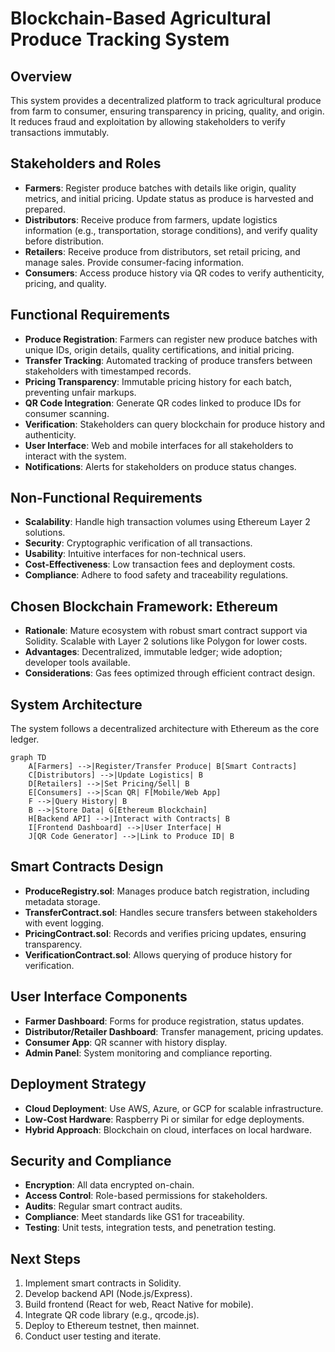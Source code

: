 # Blockchain-Based Agricultural Produce Tracking System

## Overview
This system provides a decentralized platform to track agricultural produce from farm to consumer, ensuring transparency in pricing, quality, and origin. It reduces fraud and exploitation by allowing stakeholders to verify transactions immutably.

## Stakeholders and Roles
- **Farmers**: Register produce batches with details like origin, quality metrics, and initial pricing. Update status as produce is harvested and prepared.
- **Distributors**: Receive produce from farmers, update logistics information (e.g., transportation, storage conditions), and verify quality before distribution.
- **Retailers**: Receive produce from distributors, set retail pricing, and manage sales. Provide consumer-facing information.
- **Consumers**: Access produce history via QR codes to verify authenticity, pricing, and quality.

## Functional Requirements
- **Produce Registration**: Farmers can register new produce batches with unique IDs, origin details, quality certifications, and initial pricing.
- **Transfer Tracking**: Automated tracking of produce transfers between stakeholders with timestamped records.
- **Pricing Transparency**: Immutable pricing history for each batch, preventing unfair markups.
- **QR Code Integration**: Generate QR codes linked to produce IDs for consumer scanning.
- **Verification**: Stakeholders can query blockchain for produce history and authenticity.
- **User Interface**: Web and mobile interfaces for all stakeholders to interact with the system.
- **Notifications**: Alerts for stakeholders on produce status changes.

## Non-Functional Requirements
- **Scalability**: Handle high transaction volumes using Ethereum Layer 2 solutions.
- **Security**: Cryptographic verification of all transactions.
- **Usability**: Intuitive interfaces for non-technical users.
- **Cost-Effectiveness**: Low transaction fees and deployment costs.
- **Compliance**: Adhere to food safety and traceability regulations.

## Chosen Blockchain Framework: Ethereum
- **Rationale**: Mature ecosystem with robust smart contract support via Solidity. Scalable with Layer 2 solutions like Polygon for lower costs.
- **Advantages**: Decentralized, immutable ledger; wide adoption; developer tools available.
- **Considerations**: Gas fees optimized through efficient contract design.

## System Architecture
The system follows a decentralized architecture with Ethereum as the core ledger.

```mermaid
graph TD
    A[Farmers] -->|Register/Transfer Produce| B[Smart Contracts]
    C[Distributors] -->|Update Logistics| B
    D[Retailers] -->|Set Pricing/Sell| B
    E[Consumers] -->|Scan QR| F[Mobile/Web App]
    F -->|Query History| B
    B -->|Store Data| G[Ethereum Blockchain]
    H[Backend API] -->|Interact with Contracts| B
    I[Frontend Dashboard] -->|User Interface| H
    J[QR Code Generator] -->|Link to Produce ID| B
```

## Smart Contracts Design
- **ProduceRegistry.sol**: Manages produce batch registration, including metadata storage.
- **TransferContract.sol**: Handles secure transfers between stakeholders with event logging.
- **PricingContract.sol**: Records and verifies pricing updates, ensuring transparency.
- **VerificationContract.sol**: Allows querying of produce history for verification.

## User Interface Components
- **Farmer Dashboard**: Forms for produce registration, status updates.
- **Distributor/Retailer Dashboard**: Transfer management, pricing updates.
- **Consumer App**: QR scanner with history display.
- **Admin Panel**: System monitoring and compliance reporting.

## Deployment Strategy
- **Cloud Deployment**: Use AWS, Azure, or GCP for scalable infrastructure.
- **Low-Cost Hardware**: Raspberry Pi or similar for edge deployments.
- **Hybrid Approach**: Blockchain on cloud, interfaces on local hardware.

## Security and Compliance
- **Encryption**: All data encrypted on-chain.
- **Access Control**: Role-based permissions for stakeholders.
- **Audits**: Regular smart contract audits.
- **Compliance**: Meet standards like GS1 for traceability.
- **Testing**: Unit tests, integration tests, and penetration testing.

## Next Steps
1. Implement smart contracts in Solidity.
2. Develop backend API (Node.js/Express).
3. Build frontend (React for web, React Native for mobile).
4. Integrate QR code library (e.g., qrcode.js).
5. Deploy to Ethereum testnet, then mainnet.
6. Conduct user testing and iterate.